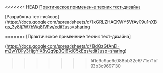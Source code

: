 <<<<<<< HEAD
[Практическое применение техник тест-дизайна](https://docs.google.com/spreadsheets/d/18dQzGfAnBI-m2wYDPy3HjgYiX8vQq9p3Ql67dC5kEqs/edit?usp=sharing)


[Разработка тест-кейсов](https://docs.google.com/spreadsheets/d/1ixGRLZHAQKWY5VfAyC9u1nXBqs_3y8Ij7W7bWq8fVPw/edit?usp=sharing


=======
                              [Практическое применение техник тест-дизайна]
                    
                    
                    
                    
   (https://docs.google.com/spreadsheets/d/18dQzGfAnBI-m2wYDPy3HjgYiX8vQq9p3Ql67dC5kEqs/edit?usp=sharing)
>>>>>>> fd1e9c9ae6e088bb32e6771e71bf93b3c9697180
